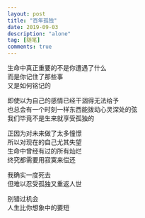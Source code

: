 ```yaml
---
layout: post
title: "百年孤独"
date: 2019-09-03
description: "alone"
tag: [随笔]
comments: true
---
```

生命中真正重要的不是你遭遇了什么   
而是你记住了那些事   
又是如何铭记的   


即使以为自己的感情已经干涸得无法给予   
也总会有一个时刻一样东西能拨动心灵深处的弦   
我们毕竟不是生来就享受孤独的   


正因为对未来做了太多憧憬   
所以对现在的自己尤其失望   
生命中曾经有过的所有灿烂   
终究都需要用寂寞来偿还   


我确实一度死去   
但难以忍受孤独又重返人世   


别错过机会   
人生比你想象中的要短   
